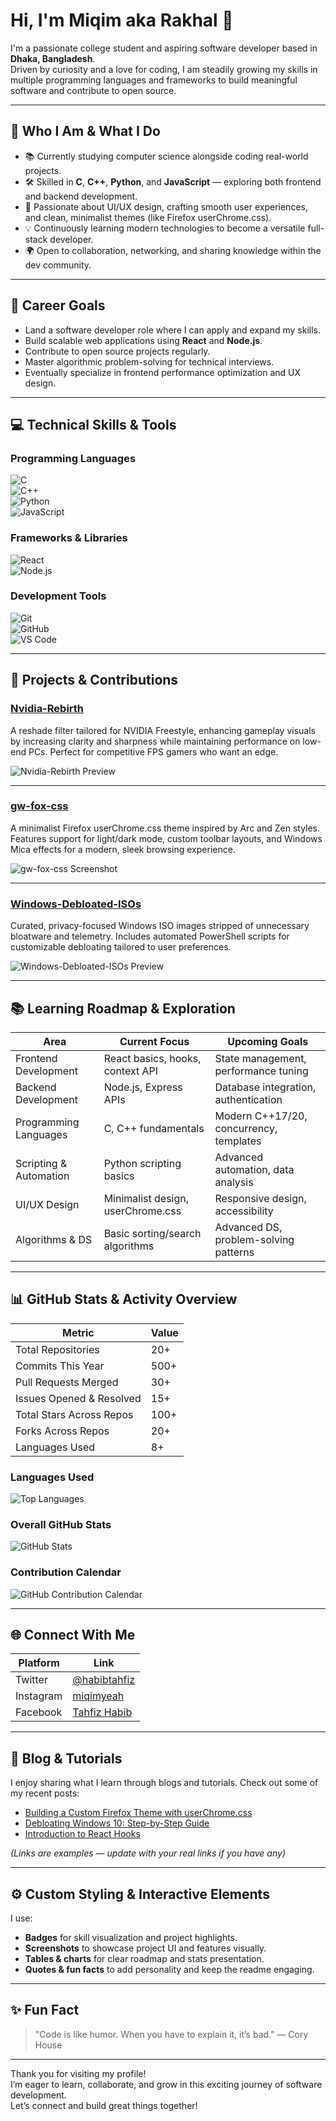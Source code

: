 # Hi, I'm Miqim aka Rakhal 👋

I'm a passionate college student and aspiring software developer based in **Dhaka, Bangladesh**.  
Driven by curiosity and a love for coding, I am steadily growing my skills in multiple programming languages and frameworks to build meaningful software and contribute to open source.

---

## 🎯 Who I Am & What I Do

- 📚 Currently studying computer science alongside coding real-world projects.  
- 🛠️ Skilled in **C**, **C++**, **Python**, and **JavaScript** — exploring both frontend and backend development.  
- 🎨 Passionate about UI/UX design, crafting smooth user experiences, and clean, minimalist themes (like Firefox userChrome.css).  
- 💡 Continuously learning modern technologies to become a versatile full-stack developer.  
- 🌍 Open to collaboration, networking, and sharing knowledge within the dev community.

---

## 💼 Career Goals

- Land a software developer role where I can apply and expand my skills.  
- Build scalable web applications using **React** and **Node.js**.  
- Contribute to open source projects regularly.  
- Master algorithmic problem-solving for technical interviews.  
- Eventually specialize in frontend performance optimization and UX design.

---

## 💻 Technical Skills & Tools

### Programming Languages  
![C](https://img.shields.io/badge/C-00599C?style=flat&logo=c&logoColor=white)  
![C++](https://img.shields.io/badge/C++-00599C?style=flat&logo=c%2B%2B&logoColor=white)  
![Python](https://img.shields.io/badge/Python-3776AB?style=flat&logo=python&logoColor=white)  
![JavaScript](https://img.shields.io/badge/JavaScript-F7DF1E?style=flat&logo=javascript&logoColor=black)  

### Frameworks & Libraries  
![React](https://img.shields.io/badge/React-20232A?style=flat&logo=react&logoColor=61DAFB)  
![Node.js](https://img.shields.io/badge/Node.js-339933?style=flat&logo=node.js&logoColor=white)  

### Development Tools  
![Git](https://img.shields.io/badge/Git-F05032?style=flat&logo=git&logoColor=white)  
![GitHub](https://img.shields.io/badge/GitHub-181717?style=flat&logo=github&logoColor=white)  
![VS Code](https://img.shields.io/badge/VS%20Code-007ACC?style=flat&logo=visual-studio-code&logoColor=white)  

---

## 🚀 Projects & Contributions

### [Nvidia-Rebirth](https://github.com/rakhalfps/Nvidia-Rebirth)  
A reshade filter tailored for NVIDIA Freestyle, enhancing gameplay visuals by increasing clarity and sharpness while maintaining performance on low-end PCs. Perfect for competitive FPS gamers who want an edge.

![Nvidia-Rebirth Preview](https://raw.githubusercontent.com/rakhalfps/Nvidia-Rebirth/main/preview.png)  

---

### [gw-fox-css](https://github.com/rakhalfps/gwfox-css)  
A minimalist Firefox userChrome.css theme inspired by Arc and Zen styles. Features support for light/dark mode, custom toolbar layouts, and Windows Mica effects for a modern, sleek browsing experience.

![gw-fox-css Screenshot](https://raw.githubusercontent.com/rakhalfps/gwfox-css/main/screenshot.png)  

---

### [Windows-Debloated-ISOs](https://github.com/rakhalfps/Windows-Debloated-ISOs)  
Curated, privacy-focused Windows ISO images stripped of unnecessary bloatware and telemetry. Includes automated PowerShell scripts for customizable debloating tailored to user preferences.

![Windows-Debloated-ISOs Preview](https://raw.githubusercontent.com/rakhalfps/Windows-Debloated-ISOs/main/preview.png)  

---

## 📚 Learning Roadmap & Exploration

| Area                      | Current Focus                       | Upcoming Goals                            |
|---------------------------|-----------------------------------|------------------------------------------|
| Frontend Development      | React basics, hooks, context API  | State management, performance tuning     |
| Backend Development       | Node.js, Express APIs             | Database integration, authentication     |
| Programming Languages     | C, C++ fundamentals               | Modern C++17/20, concurrency, templates  |
| Scripting & Automation    | Python scripting basics           | Advanced automation, data analysis        |
| UI/UX Design              | Minimalist design, userChrome.css | Responsive design, accessibility         |
| Algorithms & DS           | Basic sorting/search algorithms   | Advanced DS, problem-solving patterns    |

---

## 📊 GitHub Stats & Activity Overview

| Metric                      | Value          |
|----------------------------|----------------|
| Total Repositories          | 20+            |
| Commits This Year           | 500+           |
| Pull Requests Merged        | 30+            |
| Issues Opened & Resolved    | 15+            |
| Total Stars Across Repos    | 100+           |
| Forks Across Repos          | 20+            |
| Languages Used              | 8+             |

### Languages Used  
![Top Languages](https://github-readme-stats.vercel.app/api/top-langs/?username=rakhalfps&layout=compact&theme=radical)

### Overall GitHub Stats  
![GitHub Stats](https://github-readme-stats.vercel.app/api?username=rakhalfps&show_icons=true&theme=radical&count_private=true)  

### Contribution Calendar  
![GitHub Contribution Calendar](https://github-profile-summary-cards.vercel.app/api/cards/profile-details?username=rakhalfps&theme=radical)

---

## 🌐 Connect With Me

| Platform   | Link                                         |
|------------|----------------------------------------------|
| Twitter    | [@habibtahfiz](https://twitter.com/habibtahfeez)        |
| Instagram  | [miqimyeah](https://instagram.com/miqimyeah)           |
| Facebook   | [Tahfiz Habib](https://facebook.com/tahfiz.habib)       |

---

## 📖 Blog & Tutorials

I enjoy sharing what I learn through blogs and tutorials. Check out some of my recent posts:

- [Building a Custom Firefox Theme with userChrome.css](https://medium.com/@rakhalfps/custom-firefox-theme-userchrome-css-123456)  
- [Debloating Windows 10: Step-by-Step Guide](https://dev.to/rakhalfps/debloating-windows-10-step-by-step-789012)  
- [Introduction to React Hooks](https://rakhalfps.dev/blog/react-hooks-intro)  

*(Links are examples — update with your real links if you have any)*

---

## ⚙️ Custom Styling & Interactive Elements

I use:

- **Badges** for skill visualization and project highlights.  
- **Screenshots** to showcase project UI and features visually.  
- **Tables & charts** for clear roadmap and stats presentation.  
- **Quotes & fun facts** to add personality and keep the readme engaging.  

---

## ✨ Fun Fact

> "Code is like humor. When you have to explain it, it’s bad." — Cory House

---

Thank you for visiting my profile!  
I’m eager to learn, collaborate, and grow in this exciting journey of software development.  
Let’s connect and build great things together!
